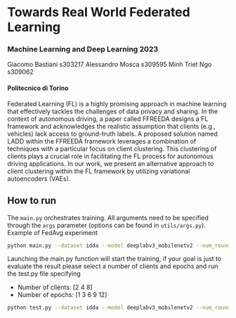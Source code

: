 # Towards Real World Federated Learning
### Machine Learning and Deep Learning 2023
Giacomo Bastiani s303217
Alessandro Mosca s309595
Minh Triet Ngo s309062

#### Politecnico di Torino
 Federated Learning (FL) is a highly promising approach in machine learning that effectively tackles the challenges of data privacy and sharing. In the context of autonomous driving, a paper called FFREEDA designs a FL framework and acknowledges the realistic assumption that clients (e.g., vehicles) lack access to ground-truth labels. A proposed solution named LADD within the FFREEDA framework  leverages a combination of techniques with a particular focus on client clustering. This clustering of clients plays a crucial role in facilitating the FL process for autonomous driving applications. In our work, we present an alternative approach to client clustering within the FL framework by utilizing variational autoencoders (VAEs).

## How to run
The ```main.py``` orchestrates training. All arguments need to be specified through the ```args``` parameter (options can be found in ```utils/args.py```).
Example of FedAvg experiment 
```bash
python main.py --dataset idda --model deeplabv3_mobilenetv2 --num_rounds 200 --num_epochs 2 --clients_per_round 8 
```
Launching the main.py function will start the training, if your goal is just to evaluate the result please select a number of clients and epochs and run the test.py file specifying
- Number of clients: [2 4 8]
- Number of epochs: [1 3 6 9 12]
```bash
python test.py --dataset idda --model deeplabv3_mobilenetv2 --num_rounds 100 --num_epochs *Number of epochs* --clients_per_round *Number of Clients*
```


   [dill]: <https://github.com/joemccann/dillinger>
   [git-repo-url]: <https://github.com/joemccann/dillinger.git>
   [john gruber]: <http://daringfireball.net>
   [df1]: <http://daringfireball.net/projects/markdown/>
   [markdown-it]: <https://github.com/markdown-it/markdown-it>
   [Ace Editor]: <http://ace.ajax.org>
   [node.js]: <http://nodejs.org>
   [Twitter Bootstrap]: <http://twitter.github.com/bootstrap/>
   [jQuery]: <http://jquery.com>
   [@tjholowaychuk]: <http://twitter.com/tjholowaychuk>
   [express]: <http://expressjs.com>
   [AngularJS]: <http://angularjs.org>
   [Gulp]: <http://gulpjs.com>

   [PlDb]: <https://github.com/joemccann/dillinger/tree/master/plugins/dropbox/README.md>
   [PlGh]: <https://github.com/joemccann/dillinger/tree/master/plugins/github/README.md>
   [PlGd]: <https://github.com/joemccann/dillinger/tree/master/plugins/googledrive/README.md>
   [PlOd]: <https://github.com/joemccann/dillinger/tree/master/plugins/onedrive/README.md>
   [PlMe]: <https://github.com/joemccann/dillinger/tree/master/plugins/medium/README.md>
   [PlGa]: <https://github.com/RahulHP/dillinger/blob/master/plugins/googleanalytics/README.md>